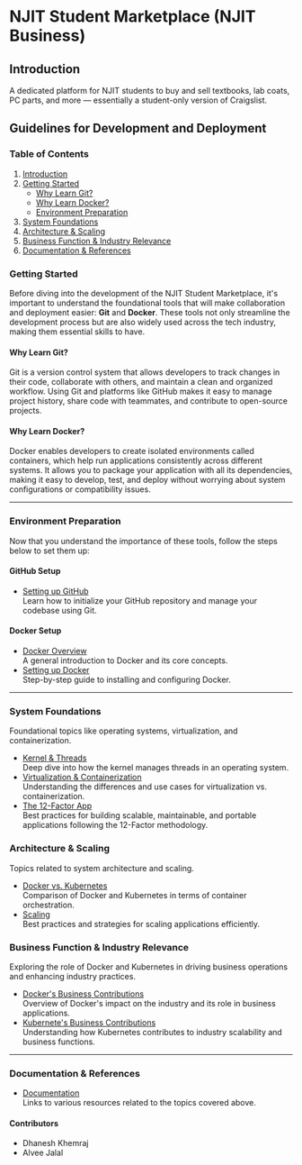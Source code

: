 # NJIT Student Marketplace (NJIT Business)

## Introduction

A dedicated platform for NJIT students to buy and sell textbooks, lab coats,
PC parts, and more — essentially a student-only version of Craigslist.

## Guidelines for Development and Deployment

### Table of Contents

1. [Introduction](#introduction)
2. [Getting Started](#getting-started)
    - [Why Learn Git?](#why-learn-git)
    - [Why Learn Docker?](#why-learn-docker)
    - [Environment Preparation](#environment-preparation)
3. [System Foundations](#system-foundations)
4. [Architecture & Scaling](#architecture--scaling)
5. [Business Function & Industry Relevance](#business-function--industry-relevance)
6. [Documentation & References](#documentation--references)

### Getting Started

Before diving into the development of the NJIT Student Marketplace,
it's important to understand the foundational tools that will make
collaboration and deployment easier: **Git** and **Docker**.
These tools not only streamline the development process
but are also widely used across the tech industry,
making them essential skills to have.

#### Why Learn Git?

Git is a version control system that allows developers
to track changes in their code, collaborate with others,
and maintain a clean and organized workflow.
Using Git and platforms like GitHub makes it easy to manage project history,
 share code with teammates, and contribute to open-source projects.

#### Why Learn Docker?

Docker enables developers to create isolated environments called containers,
which help run applications consistently across different systems.
It allows you to package your application with all its dependencies,
making it easy to develop, test, and deploy without worrying
about system configurations or compatibility issues.

---

### Environment Preparation

Now that you understand the importance of these tools,
follow the steps below to set them up:

#### GitHub Setup

- [Setting up GitHub](github_setup.md)  
  Learn how to initialize your GitHub repository
  and manage your codebase using Git.

#### Docker Setup

- [Docker Overview](docker.md)  
  A general introduction to Docker and its core concepts.
- [Setting up Docker](docker_setup.md)  
  Step-by-step guide to installing and configuring Docker.

---

### System Foundations

Foundational topics like operating systems, virtualization,
and containerization.

- [Kernel & Threads](kernel-thread.md)  
  Deep dive into how the kernel manages threads in an operating system.
- [Virtualization & Containerization](virtualization-containerization.md)  
  Understanding the differences and use cases for virtualization vs. containerization.
- [The 12-Factor App](12factorapp.md)  
  Best practices for building scalable, maintainable,
  and portable applications following the 12-Factor methodology.

### Architecture & Scaling

Topics related to system architecture and scaling.

- [Docker vs. Kubernetes](dockervskubernetes.md)  
  Comparison of Docker and Kubernetes in terms of container orchestration.
- [Scaling](scaling.md)  
  Best practices and strategies for scaling applications efficiently.

### Business Function & Industry Relevance

Exploring the role of Docker and Kubernetes in
driving business operations and enhancing industry practices.

- [Docker's Business Contributions](docker_role_in_industry.md)  
  Overview of Docker's impact on the industry
  and its role in business applications.
- [Kubernete's Business Contributions](kubernetes_role_in_industry.md)  
  Understanding how Kubernetes contributes
  to industry scalability and business functions.

---

### Documentation & References

- [Documentation](documentation.md)  
  Links to various resources related to the topics covered above.

#### Contributors

- Dhanesh Khemraj
- Alvee Jalal
